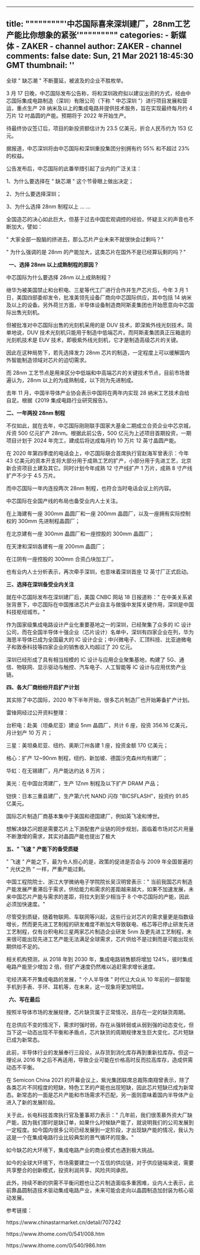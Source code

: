 
---
title: """""""""'中芯国际喜来深圳建厂，28nm工艺产能比你想象的紧张'"""""""""
categories: 
    - 新媒体
    - ZAKER - channel
author: ZAKER - channel
comments: false
date: Sun, 21 Mar 2021 18:45:30 GMT
thumbnail: ''
---

<div>   
<p>全球 " 缺芯潮 " 不断蔓延，被波及的企业不胜枚举。</p><p>3 月 17 日晚，中芯国际发布公告称，将和深圳政府拟以建议出资的方式，经由中芯国际集成电路制造（深圳）有限公司（下称 " 中芯深圳 "）进行项目发展和营运，重点生产 28 纳米及以上的集成电路并提供技术服务，旨在实现最终每月约 4 万片 12 吋晶圆的产能。预期将于 2022 年开始生产。</p><p>待最终协议签订后，项目的新投资额估计为 23.5 亿美元，折合人民币约为 153 亿元。</p><p>据报道，中芯深圳将由中芯国际和深圳重投集团分别拥有约 55% 和不超过 23% 的权益。</p><p>公告发布后，中芯国际的此番举措引起了业内的广泛关注：</p><p>1、为什么要选择在 " 缺芯潮 " 这个节骨眼上做出决定；</p><p>2、为什么要选择深圳；</p><p>3、为什么选择 28nm 制程以上 ... ...</p><p>全国造芯的决心如此巨大，但基于过去中国宏观调控的经验，怀疑主义的声音也不断加大，譬如：</p><p>" 大家全部一股脑的挤进去，那么芯片产业未来不就很快会过剩吗？"</p><p>" 为什么强调的是 28nm 的产能加大，这类芯片在国外不是已经算玩剩的吗？"</p><p></p><div class="zaker_div"><div class="zk_h3_leftborder"><strong>  一、选择 28nm 以上成熟制程的原因？</strong></div></div><p></p><p>中芯国际为什么要选择 28nm 以上成熟制程？</p><p>继华为被美国禁止和台积电、三星等代工厂进行合作并生产芯片后，今年 3 月 1 日，美国四部委却发令，批准美领先设备厂商向中芯国际供应，其中包括 14 纳米及以上的设备。另外荷兰方面，半导体设备制造商阿斯麦集团也开始愿意向中芯国际出售光刻机。</p><p>但被批准对中芯国际出售的光刻机采用的是 DUV 技术，即深紫外线光刻技术。简单地说，DUV 技术光刻机只能用于制造中低端芯片。而阿斯麦集团真正压箱底的光刻机技术是 EUV 技术，即极紫外线光刻机，它才是制造高级芯片的关键。</p><p>因此在这种局势下，若先选择发力 28nm 芯片的制造，一定程度上可以缓解国内外智能制造领域对芯片的迫切需求。</p><p>而 28nm 工艺节点是用来区分中低端和中高端芯片的关键技术节点，目前市场普遍认为，28nm 以上的为成熟制成，以下则为先进制成。</p><p>去年 11 月，中国半导体产业协会表示中国将在两年内实现 28 纳米工艺技术自给自足。根据《2019 集成电路行业研究报告》。</p><p></p><div class="zaker_div"><div class="zk_h3_leftborder"><strong>二、一年两投 28nm 制程</strong></div><div class="edi_oper"></div></div><p></p><p>不仅如此，就在去年，中芯国际刚刚联手国家大基金二期成立合资企业中芯京城，斥资 500 亿元扩产 28nm。根据此前公告，500 亿元为上述项目首期投资，一期项目计划于 2024 年完工，建成后将达成每月约 10 万片 12 英寸晶圆产能。</p><p>在 2020 年第四季度的电话会上，中芯国际联合首席执行官赵海军曾表示：今年 43 亿美元的资本开支将大部分用于成熟工艺的扩产，小部分用于先进工艺，北京新合资项目土建及其它。同时计划今年成熟 12 寸产线扩产 1 万片，成熟 8 寸产线扩产不少于 4.5 万片。</p><p>而中芯国际一年内连投两次 28nm 制程，也符合当时电话会议上的内容。</p><p>中芯国际在全国产线的布局也备受业内人士关注。</p><p>在上海建有一座 300mm 晶圆厂和一座 200mm 晶圆厂，以及一座拥有实际控制权的 300mm 先进制程晶圆厂；</p><p>在北京建有一座 300mm 晶圆厂和一座控股的 300mm 晶圆厂；</p><p>在天津和深圳各建有一座 200mm 晶圆厂；</p><p>在江阴有一座控股的 300mm 合资凸块加工厂。</p><p>也有业内人士分析表示，再次牵手深圳，也意味着深圳首座 12 英寸厂正式启动。</p><p></p><div class="zaker_div"><div class="zk_h3_leftborder"><strong>三、选择在深圳备受业内关注</strong></div><div class="edi_oper"></div></div><p></p><p>就在中芯国际发布在深圳建厂后，美国 CNBC 网站 18 日报道称：" 在中美关系紧张背景下，中芯国际在中国推进芯片产业自主与做强中发挥关键作用，深圳是中国科技枢纽城市。"</p><p>作为国家级集成电路设计产业化重要基地之一的深圳，已经聚集了众多的 IC 设计公司，而在全国半导体十强企业（芯片设计）名单中，深圳有四家企业在列，华为海思半导体已成为全国最大的 IC 设计企业；中兴微电子、汇顶科技、比亚迪微电子和敦泰科技等四家企业的销售收入均超过了 20 亿元。</p><p>深圳已经形成了具有相当规模的 IC 设计与应用企业聚集基地，构建了 5G、通信、物联网、显示驱动与触控、汽车电子、人工智能等 IC 设计与应用优势产业链。</p><p></p><div class="zaker_div"><div class="zk_h3_leftborder"><strong>四、各大厂商纷纷开启扩产计划</strong></div><div class="edi_oper"></div></div><p></p><p>其实除了中芯国际，2020 年下半年开始，很多芯片制造厂也开始筹备扩产计划。</p><p>雷锋网经过公开资料整理：</p><p>台积电：赴美（坦桑尼亚）建设 5nm 晶圆厂，共计 6 座，投资 356.16 亿美元，月计划产 10 万 片；</p><p>三星：美坦桑尼亚、纽约、奥斯汀州各建 1 座，投资金额 170 亿美元；</p><p>格心：扩产 12~90nm 制程，纽约、新加坡、德国沙克森州均有建厂；</p><p>华虹：在无锡建厂，月产能达约达 8 万片；</p><p>美光：在中国台湾建厂，生产 1Znm 制程及以下扩产 DRAM 产品；</p><p>铠侠：日本三重县建厂，生产第六代 NAND 闪存 "BICSFLASH"，投资约 91.85 亿美元。</p><p>国际芯片制造厂商基本集中于美国和德国建厂，例如英飞凌和博世。</p><p>想解决缺芯问题是需要芯片上下游配套产业链的同步规划，面临着市场对芯片用量不断激增的需求，其实对晶圆产能也提出了极大</p><p></p><div class="zaker_div"><div class="zk_h3_leftborder"><strong>五、" 飞速 " 产能下的备受质疑</strong></div><div class="edi_oper"></div></div><p></p><p>" 飞速 " 产能之下，最为令人担心的是，政策的促进是否会与 2009 年全国普遍的 " 光伏之热 " 一样，严重产能过剩。</p><p>中国工程院院士、浙江大学微纳电子学院院长吴汉明曾表示：" 当前我国芯片制造产能发展严重滞后于需求，供给能力和需求的差距越来越大，如果不加速发展，未来中国芯片产能与需求的差距，将拉大到至少相当于 8 个中芯国际的产能，因此必须加快速度。"</p><p>尽管受到质疑，随着物联网、车联网等兴起，这些行业对芯片的需求量更是指数级增长，然而更先进工艺制程的研发难度不断加大导致联电、格芯等已停止研发先进工艺制程，仅有台积电和三星两家芯片制造企业研发 5nm 及更先进工艺制程，未来很可能出现先进工艺产能无法满足全球需求，芯片供给不是过剩而是可能出现长期供给不足的。</p><p>相关机构预测，从 2018 年到 2030 年，集成电路销售额将增加 124%，彼时集成电路产能至少增加 2 倍，但扩产速度仍然难以追赶需求增长速度。</p><p>宅经济离不开集成电路的发展，" 个人半导体 " 时代让大众从 10 年前的一部智能手机到手表、手环、耳机等，在未来，这一现象将更加明显。</p><p></p><div class="zaker_div"><div class="zk_h3_leftborder"><strong>  六、写在最后</strong></div><div class="edi_oper"></div></div><p></p><p>按照半导体市场的发展规律，芯片缺货属于正常情况，且存在一定的缺货周期。</p><p>在总供应不变的情况下，需求时强时弱，存在从强转弱或从弱到强的动态变化，但当下这一动态出现不平衡和矛盾点，芯片缺货的周期规律发生巨大变化，芯片短缺已成为新常态。</p><p>此前，半导体行业的发展奉行三段论，从存货到消化库存再到重新拉库存。但这一理论从 2016 年之后不再适用，导致企业可能在价格高时反而拉高库存，造成供需动态不平衡。</p><p>在 Semicon China 2021 的开幕会议上，紫光集团联席总裁陈南翔曾表示，除了各类芯片不同程度的短缺，特色工艺的产能也出现短缺，因此芯片短缺已成为新常态。新常态的一面是芯片产能和市场需求不匹配，另一面则意味着国内半导体产业进入了新的发展阶段。</p><p>关于此，长电科技首席执行官及董事郑力表示：" 几年前，我们很羡慕外资大厂缺产能，因为我们那时是缺订单，如果什么时候缺产能了，就说明我们的公司发展到一定程度。如今国内很多公司已经发展到一定阶段，才出现缺产能的情况，我认为这是一个在集成电路行业比较典型的景气循环的现象。"</p><p>如今缺芯的大环境下，集成电路产业的商业模式也遇到极大挑战。</p><p>如今的全球大环境下，市场需要建立一个互信的供应链，对于供应链端来说，需要共享整合的创新模式，投资利润共享、风险共同承担。</p><p>此外，持续不断的供需不平衡问题也让芯片制造面临多重困难，业内人士表示，此前靠晶圆制造技术驱动集成电路产业，未来可能会走向以晶圆制造加封装为核心驱动发展。</p><p>参考链接：</p><p>https://www.chinastarmarket.cn/detail/707242</p><p>https://www.ithome.com/0/541/008.htm</p><p>https://www.ithome.com/0/540/986.htm</p><div id="recommend_bottom"></div><div id="article_bottom"></div>  
</div>
            